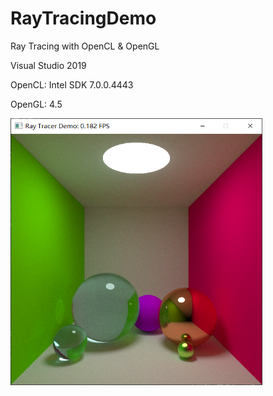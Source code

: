 # RayTracingDemo
Ray Tracing with OpenCL & OpenGL

Visual Studio 2019

OpenCL: Intel SDK 7.0.0.4443

OpenGL: 4.5

<img src="pic\demo.png" alt="demo" style="zoom: 67%;" />
